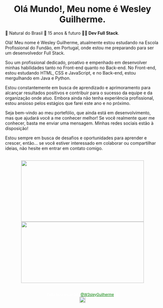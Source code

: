 <h1 align="center"> Olá Mundo!, Meu nome é <strong>Wesley Guilherme</strong>. </span></h1>

🌱 Natural do Brasil 📍 15 anos & futuro <strong>👨‍💻 Dev Full Stack</strong>.

Olá! Meu nome é Wesley Guilherme, atualmente estou estudando na Escola Profissional do Fundão, em Portugal, onde estou me preparando para ser um desenvolvedor Full Stack.

Sou um profissional dedicado, proativo e empenhado em desenvolver minhas habilidades tanto no Front-end quanto no Back-end. No Front-end, estou estudando HTML, CSS e JavaScript, e no Back-end, estou mergulhando em Java e Python.

Estou constantemente em busca de aprendizado e aprimoramento para alcançar resultados positivos e contribuir para o sucesso da equipe e da organização onde atuo. Embora ainda não tenha experiência profissional, estou ansioso pelos estágios que farei este ano e no próximo.

Seja bem-vindo ao meu portefólio, que ainda está em desenvolvimento, mas que ajudará você a me conhecer melhor! Se você realmente quer me conhecer, basta me enviar uma mensagem. Minhas redes sociais estão à disposição!

Estou sempre em busca de desafios e oportunidades para aprender e crescer, então... se você estiver interessado em colaborar ou compartilhar ideias, não hesite em entrar em contato comigo.

<br>

<div align="center">
    <img height="200px" width="400px" src="https://github-readme-stats.vercel.app/api?username=W3sleyGuilherme&show_icons=true&include_all_commits=true&count_private=true&hide_border=true&rank_icon=github&title_color=008000&icon_color=008000&text_color=c9d1d9&bg_color=0d1117"/>
    <img height="200px" width="400px" src="https://github-readme-stats.vercel.app/api/top-langs/?username=W3sleyGuilherme&layout=compact&langs_count=7&hide_border=true&title_color=008000&icon_color=66cc00&text_color=fff&bg_color=0d1117"/>
</div>

<br>

<div align="center">

  <sub style="color: white;">Feito com amor por <a href="https://W3sleyGuilherme-portfolio.vercel.app/" target="_blank" style="color: #008000">@W3sleyGuilherme</a>. 💚</sub>  
  <img height="20px" src="https://user-images.githubusercontent.com/49994083/189573872-f81a164a-de54-4536-a520-5e5124cf9653.png">

</div>